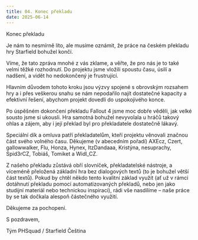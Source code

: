```yaml
---
title: 04. Konec překladu
date: 2025-06-14
---
```


<PBlogHeader>
Konec překladu
</PBlogHeader>

<PBlogFigure src="/04-rozlouceni.jpg" style="width: 250px; margin: 0 auto;" />

Je nám to nesmírně líto, ale musíme oznámit, že práce na českém překladu hry Starfield bohužel končí.

Víme, že tato zpráva mnohé z vás zklame, a věřte, že pro nás je to také velmi těžké rozhodnutí. Do projektu
jsme vložili spoustu času, úsilí a nadšení, a vidět ho nedokončený je frustrující.

Hlavním důvodem tohoto kroku jsou výzvy spojené s obrovským rozsahem hry a i přes veškerou snahu se nám
nepodařilo najít dostatečné kapacity a efektivní řešení, abychom projekt dovedli do uspokojivého konce.

Po úspěšném dokončení překladu Fallout 4 jsme moc dobře věděli, jak velké sousto jsme si ukousli. Hra samotná
bohužel nevyvolala u hráčů takový ohlas a zájem, aby i její překlad byl pro překladatele dostatečně lákavý.

Speciální dík a omluva patří překladatelům, kteří projektu věnovali značnou část svého volného času. Děkujeme
(v abecedním pořadí) AXEcz, Czert, gallowwalker, Flu, Honza, Hynex, ItzDandaaa, Kristýna, nesuprachy, Spid3rCZ,
Tobiáš, Tomiket a Widl_CZ.

Z našeho překladu zůstává obří slovníček, překladatelské nástroje, a víceméně přeložená základní hra bez
dialogových textů (to je bohužel větší část textů). Pokud by chtěl někdo tento kvalitní základ využít
(ať už v rámci dotáhnutí překladu pomocí automatizovaných překladů, nebo jen jako studijní materiál nebo
technickou inspiraci), rádi vše nasdílíme – naše práce by se tak dočkala alespoň částečného využití.

Děkujeme za pochopení.

S pozdravem,

Tým PHSquad / Starfield Čeština
